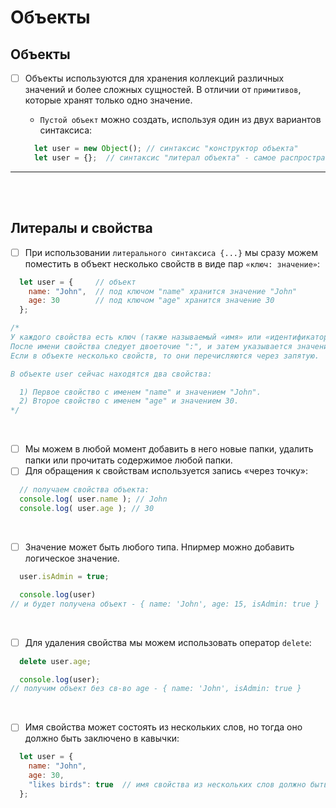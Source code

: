 # Объекты

<h2>Объекты</h2>

- [ ] Объекты используются для хранения коллекций различных значений и более сложных сущностей. В отличии от `примитивов`, которые хранят только одно значение.

  + `Пустой объект` можно создать, используя один из двух вариантов синтаксиса:
     
  ```javascript
    let user = new Object(); // синтаксис "конструктор объекта"
    let user = {};  // синтаксис "литерал объекта" - самое распространённое
  ```

<hr>
<br>
<br>

<h2>Литералы и свойства</h2>

- [ ] При использовании `литерального синтаксиса {...}` мы сразу можем поместить в объект несколько свойств в виде пар `«ключ: значение»`:
   
```javascript
  let user = {     // объект
    name: "John",  // под ключом "name" хранится значение "John"
    age: 30        // под ключом "age" хранится значение 30
  };

/*
У каждого свойства есть ключ (также называемый «имя» или «идентификатор»).
После имени свойства следует двоеточие ":", и затем указывается значение свойства.
Если в объекте несколько свойств, то они перечисляются через запятую. 

В объекте user сейчас находятся два свойства:

  1) Первое свойство с именем "name" и значением "John".
  2) Второе свойство с именем "age" и значением 30.
*/
```

<br>

- [ ] Мы можем в любой момент добавить в него новые папки, удалить папки или прочитать содержимое любой папки.
- [ ] Для обращения к свойствам используется запись «через точку»:

```javascript
  // получаем свойства объекта:
  console.log( user.name ); // John
  console.log( user.age ); // 30
```

<br>

- [ ] Значение может быть любого типа. Нпирмер можно добавить логическое значение.

```javascript
  user.isAdmin = true;

  console.log(user)
// и будет получена объект - { name: 'John', age: 15, isAdmin: true }
```

<br>

- [ ] Для удаления свойства мы можем использовать оператор `delete`:

```javascript
  delete user.age;

  console.log(user);
// получим объект без св-во age - { name: 'John', isAdmin: true }
```

<br>

- [ ] Имя свойства может состоять из нескольких слов, но тогда оно должно быть заключено в кавычки:

```javascript
  let user = {
    name: "John",
    age: 30,
    "likes birds": true  // имя свойства из нескольких слов должно быть в кавычках
  };
```
